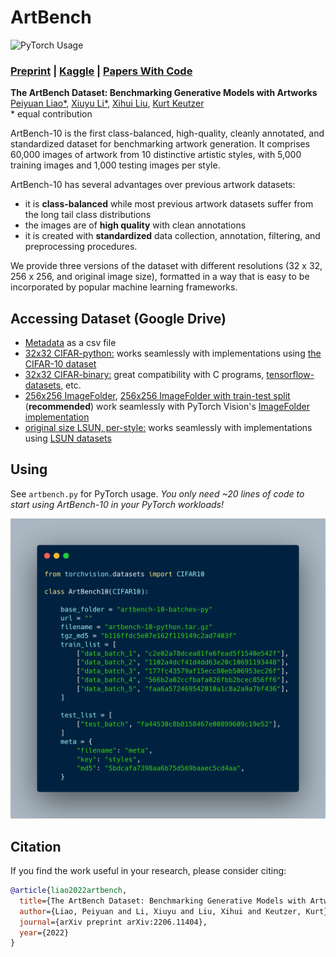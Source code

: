# ArtBench

![PyTorch Usage](assets/example.png)

### [Preprint](https://arxiv.org/abs/2206.11404) | [Kaggle](https://www.kaggle.com/datasets/alexanderliao/artbench10) | [Papers With Code](https://paperswithcode.com/dataset/artbench-10)

**The ArtBench Dataset: Benchmarking Generative Models with Artworks**<br/>
[Peiyuan Liao*](https://liaopeiyuan.com/), [Xiuyu Li*](https://xiuyuli.com/), [Xihui Liu](https://xh-liu.github.io/), [Kurt Keutzer](http://people.eecs.berkeley.edu/~keutzer/)<br/>
\* equal contribution

ArtBench-10 is the first class-balanced, high-quality, cleanly annotated, and standardized dataset for benchmarking artwork generation. It comprises 60,000 images of artwork from 10 distinctive artistic styles, with 5,000 training images and 1,000 testing images per style. 

ArtBench-10 has several advantages over previous artwork datasets:

* it is **class-balanced** while most previous artwork datasets suffer from the long tail class distributions
* the images are of **high quality** with clean annotations
* it is created with **standardized** data collection, annotation, filtering, and preprocessing procedures. 

We provide three versions of the dataset with different resolutions (32 x 32, 256 x 256, and original image size), formatted in a way that is easy to be incorporated by popular machine learning frameworks.
## Accessing Dataset (Google Drive)

* [Metadata](https://artbench.eecs.berkeley.edu/files/ArtBench-10.csv) as a csv file
* [32x32 CIFAR-python:](https://artbench.eecs.berkeley.edu/files/artbench-10-python.tar.gz) works seamlessly with implementations using [the CIFAR-10 dataset](http://www.cs.toronto.edu/~kriz/cifar.html)
* [32x32 CIFAR-binary:](https://artbench.eecs.berkeley.edu/files/artbench-10-binary.tar.gz) great compatibility with C programs, [tensorflow-datasets](https://www.tensorflow.org/datasets), etc.
* [256x256 ImageFolder](https://artbench.eecs.berkeley.edu/files/artbench-10-imagefolder.tar), [256x256 ImageFolder with train-test split](https://artbench.eecs.berkeley.edu/files/artbench-10-imagefolder-split.tar) (**recommended**) work seamlessly with PyTorch Vision's [ImageFolder implementation](https://pytorch.org/vision/stable/generated/torchvision.datasets.ImageFolder.html)
* [original size LSUN, per-style:](https://drive.google.com/drive/folders/1gWdbot6wfmvsI1UDY8WC_-vkZsK9VEhM?usp=sharing) works seamlessly with implementations using [LSUN datasets](https://www.yf.io/p/lsun)

## Using

See `artbench.py` for PyTorch usage. *You only need ~20 lines of code to start using ArtBench-10 in your PyTorch workloads!*

![PyTorch Usage](assets/pytorch_usage.png)

## Citation

If you find the work useful in your research, please consider citing:

```bibtex
@article{liao2022artbench,
  title={The ArtBench Dataset: Benchmarking Generative Models with Artworks},
  author={Liao, Peiyuan and Li, Xiuyu and Liu, Xihui and Keutzer, Kurt},
  journal={arXiv preprint arXiv:2206.11404},
  year={2022}
}
```
